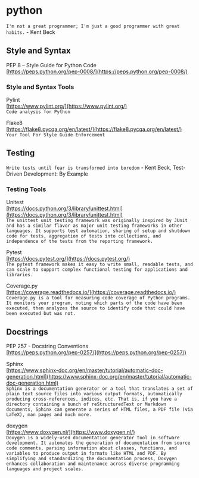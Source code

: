 # python  

`I'm not a great programmer; I'm just a good programmer with great habits.` - Kent Beck  

## Style and Syntax  

PEP 8 – Style Guide for Python Code  
[https://peps.python.org/pep-0008/](https://peps.python.org/pep-0008/)  

### Style and Syntax Tools  

Pylint  
[https://www.pylint.org/](https://www.pylint.org/)  
`Code analysis for Python`  

Flake8  
[https://flake8.pycqa.org/en/latest/](https://flake8.pycqa.org/en/latest/)  
`Your Tool For Style Guide Enforcement`  

## Testing  

`Write tests until fear is transformed into boredom` - Kent Beck, Test-Driven Development: By Example  

### Testing Tools  

Unitest  
[https://docs.python.org/3/library/unittest.html](https://docs.python.org/3/library/unittest.html)  
`The unittest unit testing framework was originally inspired by JUnit and has a similar flavor as major unit testing frameworks in other languages. It supports test automation, sharing of setup and shutdown code for tests, aggregation of tests into collections, and independence of the tests from the reporting framework.`  

Pytest  
[https://docs.pytest.org/](https://docs.pytest.org/)  
`The pytest framework makes it easy to write small, readable tests, and can scale to support complex functional testing for applications and libraries.`  

Coverage.py  
[https://coverage.readthedocs.io/](https://coverage.readthedocs.io/)  
`Coverage.py is a tool for measuring code coverage of Python programs. It monitors your program, noting which parts of the code have been executed, then analyzes the source to identify code that could have been executed but was not.`  

## Docstrings  

PEP 257 - Docstring Conventions  
[https://peps.python.org/pep-0257/](https://peps.python.org/pep-0257/)  

Sphinx  
[https://www.sphinx-doc.org/en/master/tutorial/automatic-doc-generation.html](https://www.sphinx-doc.org/en/master/tutorial/automatic-doc-generation.html)  
`Sphinx is a documentation generator or a tool that translates a set of plain text source files into various output formats, automatically producing cross-references, indices, etc. That is, if you have a directory containing a bunch of reStructuredText or Markdown documents, Sphinx can generate a series of HTML files, a PDF file (via LaTeX), man pages and much more.`  

doxygen  
[https://www.doxygen.nl/](https://www.doxygen.nl/)  
`Doxygen is a widely-used documentation generator tool in software development. It automates the generation of documentation from source code comments, parsing information about classes, functions, and variables to produce output in formats like HTML and PDF. By simplifying and standardizing the documentation process, Doxygen enhances collaboration and maintenance across diverse programming languages and project scales.`  
